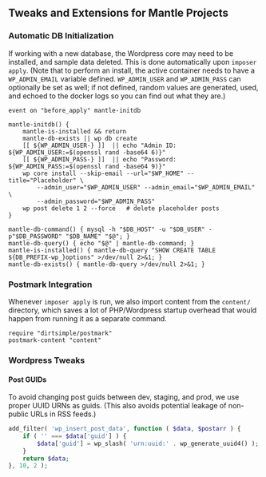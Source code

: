 ## Tweaks and Extensions for Mantle Projects

### Automatic DB Initialization

If working with a new database, the Wordpress core may need to be installed, and sample data deleted.  This is done automatically upon `imposer apply`.   (Note that to perform an install, the active container needs to have a `WP_ADMIN_EMAIL` variable defined.  `WP_ADMIN_USER` and `WP_ADMIN_PASS` can optionally be set as well; if not defined, random values are generated, used, and echoed to the docker logs so you can find out what they are.)

```shell
event on "before_apply" mantle-initdb

mantle-initdb() {
	mantle-is-installed && return
	mantle-db-exists || wp db create
	[[ ${WP_ADMIN_USER-} ]]  || echo "Admin ID: ${WP_ADMIN_USER:=$(openssl rand -base64 6)}"
	[[ ${WP_ADMIN_PASS-} ]]  || echo "Password: ${WP_ADMIN_PASS:=$(openssl rand -base64 9)}"
	wp core install --skip-email --url="$WP_HOME" --title="Placeholder" \
		--admin_user="$WP_ADMIN_USER" --admin_email="$WP_ADMIN_EMAIL" \
		--admin_password="$WP_ADMIN_PASS"
	wp post delete 1 2 --force   # delete placeholder posts
}

mantle-db-command() { mysql -h "$DB_HOST" -u "$DB_USER" -p"$DB_PASSWORD" "$DB_NAME" "$@"; }
mantle-db-query() { echo "$@" | mantle-db-command; }
mantle-is-installed() { mantle-db-query "SHOW CREATE TABLE ${DB_PREFIX-wp_}options" >/dev/null 2>&1; }
mantle-db-exists() { mantle-db-query >/dev/null 2>&1; }
```

### Postmark Integration

Whenever `imposer apply` is run, we also import content from the `content/` directory, which saves a lot of PHP/Wordpress startup overhead that would happen from running it as a separate command.

```shell
require "dirtsimple/postmark"
postmark-content "content"
```

### Wordpress Tweaks

#### Post GUIDs

To avoid changing post guids between dev, staging, and prod, we use proper UUID URNs as guids.  (This also avoids potential leakage of non-public URLs in RSS feeds.)

```php tweak
add_filter( 'wp_insert_post_data', function ( $data, $postarr ) {
	if ( '' === $data['guid'] ) {
		$data['guid'] = wp_slash( 'urn:uuid:' . wp_generate_uuid4() );
	}
	return $data;
}, 10, 2 );
```

